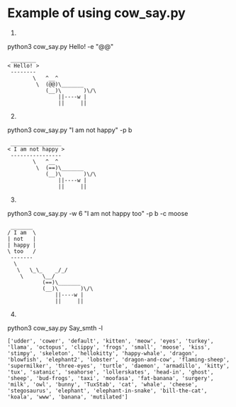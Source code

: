 # Example of using cow_say.py
1)
python3 cow_say.py Hello! -e "@@"
```
 ________ 
< Hello! >
 -------- 
        \   ^__^
         \  (@@)\_______
            (__)\       )\/\
                ||----w |
                ||     ||
```
2)
python3 cow_say.py "I am not happy" -p b
```
 ________________ 
< I am not happy >
 ---------------- 
        \   ^__^
         \  (==)\_______
            (__)\       )\/\
                ||----w |
                ||     ||
```
3) 
python3 cow_say.py -w 6 "I am not happy too" -p b -c moose
```
 _______ 
/ I am  \
| not   |
| happy |
\ too   /
 ------- 
  \
   \   \_\_    _/_/
    \      \__/
           (==)\_______
           (__)\       )\/\
               ||----w |
               ||     ||
```
4)
python3 cow_say.py Say_smth -l
```
['udder', 'cower', 'default', 'kitten', 'meow', 'eyes', 'turkey', 'llama', 'octopus', 'clippy', 'frogs', 'small', 'moose', 'kiss', 'stimpy', 'skeleton', 'hellokitty', 'happy-whale', 'dragon', 'blowfish', 'elephant2', 'lobster', 'dragon-and-cow', 'flaming-sheep', 'supermilker', 'three-eyes', 'turtle', 'daemon', 'armadillo', 'kitty', 'tux', 'satanic', 'seahorse', 'lollerskates', 'head-in', 'ghost', 'sheep', 'bud-frogs', 'taxi', 'moofasa', 'fat-banana', 'surgery', 'milk', 'owl', 'bunny', 'TuxStab', 'cat', 'whale', 'cheese', 'stegosaurus', 'elephant', 'elephant-in-snake', 'bill-the-cat', 'koala', 'www', 'banana', 'mutilated']
```
